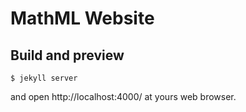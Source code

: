 # MathML Website

## Build and preview

~~~
$ jekyll server
~~~

and open http://localhost:4000/ at yours web browser.
